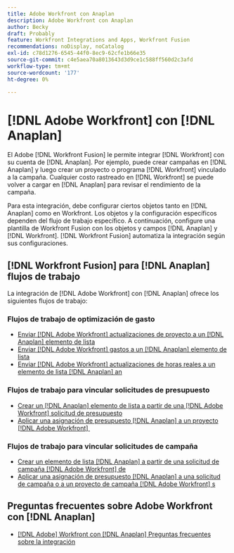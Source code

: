 ```yaml
---
title: Adobe Workfront con Anaplan
description: Adobe Workfront con Anaplan
author: Becky
draft: Probably
feature: Workfront Integrations and Apps, Workfront Fusion
recommendations: noDisplay, noCatalog
exl-id: c78d1276-6545-44f0-8ec9-62cfe1b66e35
source-git-commit: c4e5aea70a8013643d3d9ce1c588ff560d2c3afd
workflow-type: tm+mt
source-wordcount: '177'
ht-degree: 0%

---
```


# [!DNL Adobe Workfront] con [!DNL Anaplan]

El Adobe [!DNL Workfront Fusion] le permite integrar [!DNL Workfront] con su cuenta de [!DNL Anaplan]. Por ejemplo, puede crear campañas en [!DNL Anaplan] y luego crear un proyecto o programa [!DNL Workfront] vinculado a la campaña. Cualquier costo rastreado en [!DNL Workfront] se puede volver a cargar en [!DNL Anaplan] para revisar el rendimiento de la campaña.

Para esta integración, debe configurar ciertos objetos tanto en [!DNL Anaplan] como en Workfront. Los objetos y la configuración específicos dependen del flujo de trabajo específico. A continuación, configure una plantilla de Workfront Fusion con los objetos y campos [!DNL Anaplan] y [!DNL Workfront]. [!DNL Workfront Fusion] automatiza la integración según sus configuraciones.

## [!DNL Workfront Fusion] para [!DNL Anaplan] flujos de trabajo

La integración de [!DNL Adobe Workfront] con [!DNL Anaplan] ofrece los siguientes flujos de trabajo:

### Flujos de trabajo de optimización de gasto

* [Enviar  [!DNL Adobe Workfront] actualizaciones de proyecto a un [!DNL Anaplan] elemento de lista](../../workfront-integrations-and-apps/adobe-workfront-with-anaplan/send-workfront-project-updates-to-anaplan-list-item.md)
* [Enviar  [!DNL Adobe Workfront] gastos a un [!DNL Anaplan] elemento de lista](../../workfront-integrations-and-apps/adobe-workfront-with-anaplan/send-workfront-project-expenses-to-anaplan-list-item.md)
* [Enviar  [!DNL Adobe Workfront] actualizaciones de horas reales a un elemento de lista [!DNL Anaplan] an](../../workfront-integrations-and-apps/adobe-workfront-with-anaplan/send-workfront-project-actual-hours-updates-to-anaplan-list-item.md)

### Flujos de trabajo para vincular solicitudes de presupuesto

* [Crear un  [!DNL Anaplan] elemento de lista a partir de una [!DNL Adobe Workfront] solicitud de presupuesto](../../workfront-integrations-and-apps/adobe-workfront-with-anaplan/create-an-anaplan-list-item-from-a-workfront-budget-request.md)
* [Aplicar una asignación de presupuesto  [!DNL Anaplan] a un proyecto [!DNL Adobe Workfront] &#x200B;](../../workfront-integrations-and-apps/adobe-workfront-with-anaplan/apply-anaplan-budget-allocation-to-workfront-projects.md)

### Flujos de trabajo para vincular solicitudes de campaña

* [Crear un elemento de lista [!DNL Anaplan] a partir de una solicitud de campaña [!DNL Adobe Workfront] de](../../workfront-integrations-and-apps/adobe-workfront-with-anaplan/create-an-anaplan-list-item-from-a-workfront-campaign-request.md)
* [Aplicar una asignación de presupuesto  [!DNL Anaplan] a una solicitud de campaña o a un proyecto de campaña [!DNL Adobe Workfront] s](../../workfront-integrations-and-apps/adobe-workfront-with-anaplan/apply-anaplan-budget-allocation-to-workfront-campaign-requests-and-projects.md)

## Preguntas frecuentes sobre Adobe Workfront con [!DNL Anaplan]

* [[!DNL Adobe] Workfront con  [!DNL Anaplan] Preguntas frecuentes sobre la integración](../../workfront-integrations-and-apps/adobe-workfront-with-anaplan/anaplan-integration-faq.md)

